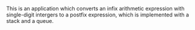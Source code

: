 This is an application which converts an infix arithmetic expression with single-digit intergers to a postfix expression, which is implemented with a stack and a queue.   
